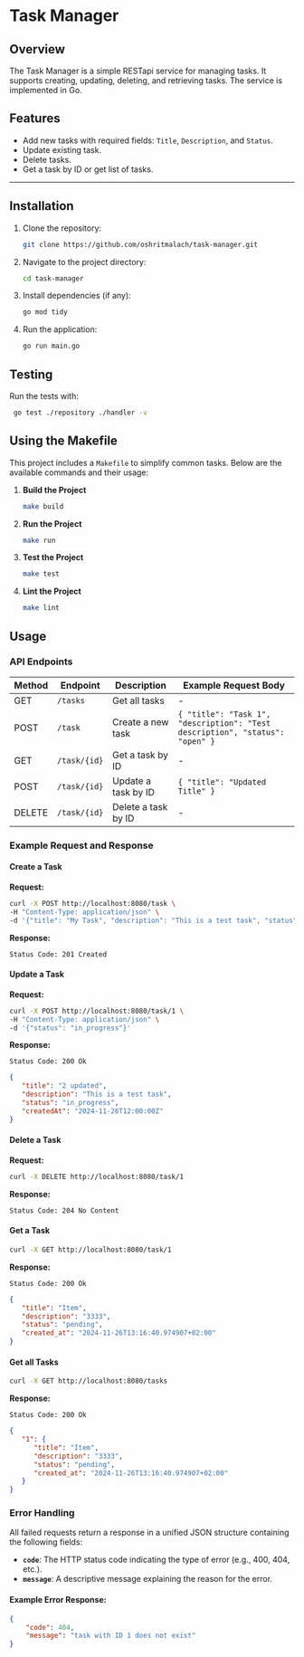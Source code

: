
# Task Manager

## Overview
The Task Manager is a simple RESTapi service for managing tasks. It supports creating, updating, deleting, and retrieving tasks. The service is implemented in Go.

## Features
- Add new tasks with required fields: `Title`, `Description`, and `Status`.
- Update existing task.
- Delete tasks.
- Get a task by ID or get list of tasks.

---

## Installation

1. Clone the repository:
   ```bash
   git clone https://github.com/oshritmalach/task-manager.git
   ```
2. Navigate to the project directory:
   ```bash
   cd task-manager
   ```
3. Install dependencies (if any):
   ```bash
   go mod tidy
   ```

4. Run the application:
   ```bash
   go run main.go
   ```
## Testing
   Run the tests with:
   ```bash
    go test ./repository ./handler -v
   ```

## Using the Makefile

This project includes a `Makefile` to simplify common tasks. Below are the available commands and their usage:

1. **Build the Project**
   ```bash
   make build
   ```
2. **Run the Project**
   ```bash
   make run
   ```
3. **Test the Project**
   ```bash
   make test
   ```
3. **Lint the Project**
   ```bash
   make lint
   ```
   
   

## Usage

### API Endpoints
| Method | Endpoint               | Description         | Example Request Body                           |
|--------|-------------------------|---------------------|-----------------------------------------------|
| GET    | `/tasks`               | Get all tasks       | -                                             |
| POST   | `/task`                | Create a new task   | `{ "title": "Task 1", "description": "Test description", "status": "open" }` |
| GET    | `/task/{id}`           | Get a task by ID    | -                                             |
| POST   | `/task/{id}`           | Update a task by ID | `{ "title": "Updated Title" }`                |
| DELETE | `/task/{id}`           | Delete a task by ID | -                                             |

### Example Request and Response

#### Create a Task
**Request:**
```bash
curl -X POST http://localhost:8080/task \
-H "Content-Type: application/json" \
-d '{"title": "My Task", "description": "This is a test task", "status": "open"}'
```

**Response:**
```
Status Code: 201 Created
```
#### Update a Task
**Request:**
```bash
curl -X POST http://localhost:8080/task/1 \
-H "Content-Type: application/json" \
-d '{"status": "in_progress"}'
```

**Response:**
```
Status Code: 200 Ok
```
```json
{
   "title": "2 updated",
   "description": "This is a test task",
   "status": "in_progress",
   "createdAt": "2024-11-26T12:00:00Z"
}
```

#### Delete a Task
**Request:**
```bash
curl -X DELETE http://localhost:8080/task/1
```

**Response:**
```
Status Code: 204 No Content
```
#### Get a Task
```bash
curl -X GET http://localhost:8080/task/1
```
**Response:**
```
Status Code: 200 Ok
```
```json
{
   "title": "Item",
   "description": "3333",
   "status": "pending",
   "created_at": "2024-11-26T13:16:40.974907+02:00"
}
```
#### Get all Tasks
```bash
curl -X GET http://localhost:8080/tasks
```
**Response:**
```
Status Code: 200 Ok
```
```json
{
   "1": {
      "title": "Item",
      "description": "3333",
      "status": "pending",
      "created_at": "2024-11-26T13:16:40.974907+02:00"
   }
}
```

### Error Handling

All failed requests return a response in a unified JSON structure containing the following fields:

- **`code`**: The HTTP status code indicating the type of error (e.g., 400, 404, etc.).
- **`message`**: A descriptive message explaining the reason for the error.

#### Example Error Response:
```json
{
    "code": 404,
    "message": "task with ID 1 does not exist"
}
```



